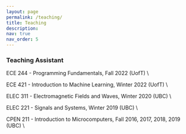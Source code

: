 ```yaml
---
layout: page
permalink: /teaching/
title: Teaching
description:
nav: true
nav_order: 5
---
```


### Teaching Assistant

ECE 244 - Programming Fundamentals, Fall 2022 (UofT) \

ECE 421 - Introduction to Machine Learning, Winter 2022 (UofT) \

ELEC 311 - Electromagnetic Fields and Waves, Winter 2020 (UBC) \

ELEC 221 - Signals and Systems, Winter 2019 (UBC) \

CPEN 211 - Introduction to Microcomputers, Fall 2016, 2017, 2018, 2019 (UBC) \